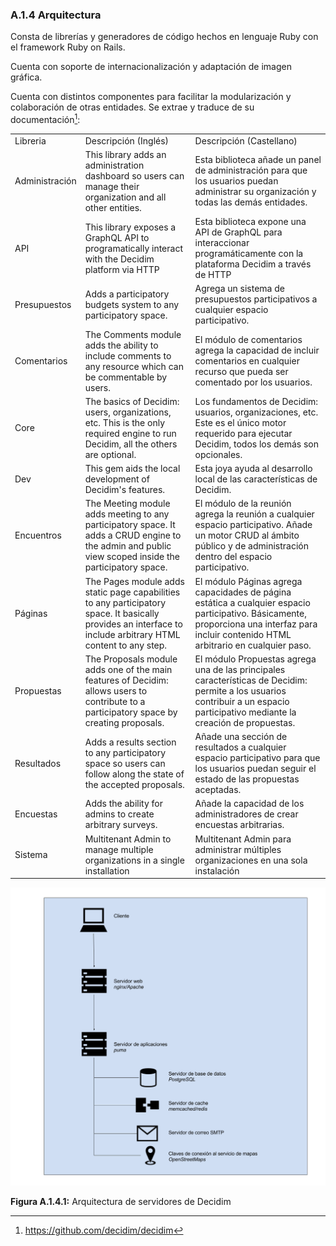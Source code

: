 ### A.1.4 Arquitectura

Consta de librerías y generadores de código hechos en lenguaje Ruby con el framework Ruby on Rails. 

Cuenta con soporte de internacionalización y adaptación de imagen gráfica. 

Cuenta con distintos componentes para facilitar la modularización y colaboración de otras entidades. Se extrae y traduce de su documentación[^1]: 

<table>
  <tr>
    <td>Libreria</td>
    <td>Descripción (Inglés)</td>
    <td>Descripción (Castellano)</td>
  </tr>
  <tr>
    <td>Administración</td>
    <td>This library adds an administration dashboard so users can manage their organization and all other entities.</td>
    <td>Esta biblioteca añade un panel de administración para que los usuarios puedan administrar su organización y todas las demás entidades.</td>
  </tr>
  <tr>
    <td>API</td>
    <td>This library exposes a GraphQL API to programatically interact with the Decidim platform via HTTP</td>
    <td>Esta biblioteca expone una API de GraphQL para interaccionar programáticamente con la plataforma Decidim a través de HTTP</td>
  </tr>
  <tr>
    <td>Presupuestos</td>
    <td>Adds a participatory budgets system to any participatory space.</td>
    <td>Agrega un sistema de presupuestos participativos a cualquier espacio participativo.</td>
  </tr>
  <tr>
    <td>Comentarios</td>
    <td>The Comments module adds the ability to include comments to any resource which can be commentable by users.</td>
    <td>El módulo de comentarios agrega la capacidad de incluir comentarios en cualquier recurso que pueda ser comentado por los usuarios.</td>
  </tr>
  <tr>
    <td>Core</td>
    <td>The basics of Decidim: users, organizations, etc. This is the only required engine to run Decidim, all the others are optional.</td>
    <td>Los fundamentos de Decidim: usuarios, organizaciones, etc. Este es el único motor requerido para ejecutar Decidim, todos los demás son opcionales.</td>
  </tr>
  <tr>
    <td>Dev</td>
    <td>This gem aids the local development of Decidim's features.</td>
    <td>Esta joya ayuda al desarrollo local de las características de Decidim.</td>
  </tr>
  <tr>
    <td>Encuentros</td>
    <td>The Meeting module adds meeting to any participatory space. It adds a CRUD engine to the admin and public view scoped inside the participatory space.</td>
    <td>El módulo de la reunión agrega la reunión a cualquier espacio participativo. Añade un motor CRUD al ámbito público y de administración dentro del espacio participativo.</td>
  </tr>
  <tr>
    <td>Páginas</td>
    <td>The Pages module adds static page capabilities to any participatory space. It basically provides an interface to include arbitrary HTML content to any step.</td>
    <td>El módulo Páginas agrega capacidades de página estática a cualquier espacio participativo. Básicamente, proporciona una interfaz para incluir contenido HTML arbitrario en cualquier paso.</td>
  </tr>
  <tr>
    <td>Propuestas</td>
    <td>The Proposals module adds one of the main features of Decidim: allows users to contribute to a participatory space by creating proposals.</td>
    <td>El módulo Propuestas agrega una de las principales características de Decidim: permite a los usuarios contribuir a un espacio participativo mediante la creación de propuestas.</td>
  </tr>
  <tr>
    <td>Resultados</td>
    <td>Adds a results section to any participatory space so users can follow along the state of the accepted proposals.</td>
    <td>Añade una sección de resultados a cualquier espacio participativo para que los usuarios puedan seguir el estado de las propuestas aceptadas.</td>
  </tr>
  <tr>
    <td>Encuestas</td>
    <td>Adds the ability for admins to create arbitrary surveys.</td>
    <td>Añade la capacidad de los administradores de crear encuestas arbitrarias.</td>
  </tr>
  <tr>
    <td>Sistema</td>
    <td>Multitenant Admin to manage multiple organizations in a single installation</td>
    <td>Multitenant Admin para administrar múltiples organizaciones en una sola instalación</td>
  </tr>
</table>


![image alt text](image_1.png)

**Figura A.1.4.1:** Arquitectura de servidores de Decidim

[^1]: https://github.com/decidim/decidim
